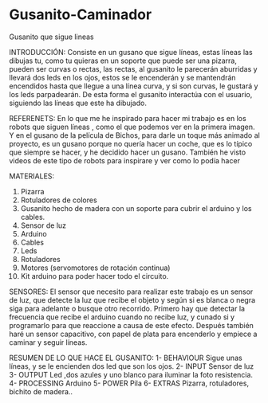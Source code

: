 # Gusanito-Caminador
Gusanito que sigue lineas

INTRODUCCIÓN:
Consiste en un gusano que sigue líneas, estas líneas las dibujas tu, como tu quieras en un soporte que puede ser una pizarra, pueden ser curvas o rectas, las rectas, al gusanito le parecerán aburridas y llevará dos leds en los ojos, estos se le encenderán y se mantendrán encendidos hasta que llegue a una línea curva, y si son curvas, le gustará y los leds parpadearán. De esta forma el gusanito interactúa con el usuario, siguiendo las líneas que este ha dibujado.


REFERENETS:
En lo que me he inspirado para hacer mi trabajo es en los robots que siguen líneas , como el que podemos ver en la primera imagen. Y en el gusano de la película de Bichos, para darle un toque más animado al proyecto, es un gusano porque no quería hacer un coche, que es lo típico que siempre se hacer,  y he decidido hacer un gusano. También he visto videos de este tipo de robots para inspirare y ver como lo podía hacer


MATERIALES:
1.	Pizarra  
2.	Rotuladores de colores
3.	Gusanito hecho de madera con un soporte para cubrir el arduino y los cables. 
4.	Sensor de luz
5.	Arduino 
6.	Cables
7.	Leds
8.	Rotuladores
9.	Motores (servomotores de rotación continua) 
10.	Kit arduino para poder hacer todo el circuito.  


SENSORES: 
El sensor que necesito para realizar este trabajo es un sensor de luz, que detecte la luz que recibe el objeto y según si es blanca o negra siga para adelante o busque otro recorrido. 
Primero hay que detectar la frecuencia que recibe el arduino cuando no recibe luz, y cunado si y programarlo para que reaccione a causa de este efecto. 
Después también haré un sensor capacitivo, con papel de plata para encenderlo y empiece a caminar y seguir líneas. 


RESUMEN DE LO QUE HACE EL GUSANITO:
1-	BEHAVIOUR Sigue unas líneas, y se le encienden dos led que son los ojos. 
2-	INPUT Sensor de luz 
3-	OUTPUT Led ,dos azules y uno blanco para iluminar la foto resistencia.
4-	PROCESSING Arduino
5-	POWER Pila
6-	EXTRAS  Pizarra, rotuladores, bichito de madera..
